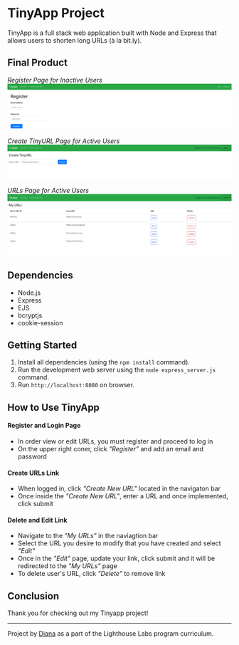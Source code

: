 # TinyApp Project

TinyApp is a full stack web application built with Node and Express that allows users to shorten long URLs (à la bit.ly).

## Final Product

_Register Page for Inactive Users_
![Screenshot of Register Page](tinyapp_images/Register_Screenshot.PNG)

_Create TinyURL Page for Active Users_
![Screenshot of Create TinyURL](tinyapp_images/CreateURL_Screenshot.PNG)

_URLs Page for Active Users_
![Screenshot of URLs](tinyapp_images/URLsPage_Screenshot.PNG)

## Dependencies

- Node.js
- Express
- EJS
- bcryptjs
- cookie-session

## Getting Started

1. Install all dependencies (using the `npm install` command).
2. Run the development web server using the `node express_server.js` command.
3. Run `http://localhost:8080` on browser.

## How to Use TinyApp

#### Register and Login Page

- In order view or edit URLs, you must register and proceed to log in
- On the upper right coner, click _"Register"_ and add an email and password

#### Create URLs Link

- When logged in, click _"Create New URL"_ located in the navigaton bar
- Once inside the _"Create New URL"_, enter a URL and once implemented, click submit

#### Delete and Edit Link

- Navigate to the _"My URLs"_ in the naviagtion bar
- Select the URL you desire to modify that you have created and select _"Edit"_
- Once in the _"Edit"_ page, update your link, click submit and it will be redirected to the _"My URLs"_ page
- To delete user's URL, click _"Delete"_ to remove link

## Conclusion

Thank you for checking out my Tinyapp project!

---

Project by [Diana](https://github.com/dialop/tinyapp) as a part of the Lighthouse Labs program curriculum.
